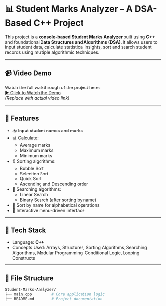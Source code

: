 # 📊 Student Marks Analyzer – A DSA-Based C++ Project

This project is a **console-based Student Marks Analyzer** built using **C++** and foundational **Data Structures and Algorithms (DSA)**. It allows users to input student data, calculate statistical insights, sort and search student records using multiple algorithmic techniques.

---

## 📹 Video Demo

Watch the full walkthrough of the project here:  
[▶️ Click to Watch the Demo](https://www.linkedin.com/feed/update/urn:li:activity:7349081336063643651/)  
*(Replace with actual video link)*

---

## 🔧 Features

- 📥 Input student names and marks
- 📊 Calculate:
  - Average marks
  - Maximum marks
  - Minimum marks
- 🔃 Sorting algorithms:
  - Bubble Sort
  - Selection Sort
  - Quick Sort
  - Ascending and Descending order
- 🔎 Searching algorithms:
  - Linear Search
  - Binary Search (after sorting by name)
- 📄 Sort by name for alphabetical operations
- 🧠 Interactive menu-driven interface

---

## 🧱 Tech Stack

- Language: **C++**
- Concepts Used: Arrays, Structures, Sorting Algorithms, Searching Algorithms, Modular Programming, Conditional Logic, Looping Constructs

---

## 📂 File Structure

```bash
Student-Marks-Analyzer/
├── main.cpp         # Core application logic
├── README.md        # Project documentation
